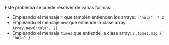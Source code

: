 Este problema se puede resolver de varias formas: 

* Empleando el mensaje `*` que también entienden los arrays:  `["hola"] * 2`
* Empleando el mensaje `new` que entiende la clase array: `Array.new("hola", 2)`
* Empleando el mensaje `times` que entiende la clase array: `2.times.map { "hola" }`